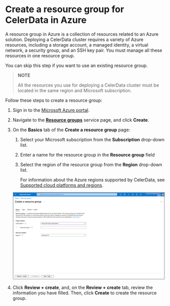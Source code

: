 # Create a resource group for CelerData in Azure

A resource group in Azure is a collection of resources related to an Azure solution. Deploying a CelerData cluster requires a variety of Azure resources, including a storage account, a managed identity, a virtual network, a security group, and an SSH key pair. You must manage all these resources in one resource group.

You can skip this step if you want to use an existing resource group.

> **NOTE**
>
> All the resources you use for deploying a CelerData cluster must be located in the same region and Microsoft subscription.

Follow these steps to create a resource group:

1. Sign in to the [Microsoft Azure portal](https://portal.azure.com/#home).
2. Navigate to the [**Resource groups**](https://portal.azure.com/#view/HubsExtension/BrowseResourceGroups) service page, and click **Create**.
3. On the **Basics** tab of the **Create a resource group** page:

   1. Select your Microsoft subscription from the **Subscription** drop-down list.
   2. Enter a name for the resource group in the **Resource group** field
   3. Select the region of the resource group from the **Region** drop-down list.

      For information about the Azure regions supported by CelerData, see [Supported cloud platforms and regions](/get_started/cloud_platforms_and_regions.md).

   ![Managed identity-1](../../../assets/managed_identity-1.png)

4. Click **Review + create**, and, on the **Review + create** tab, review the information you have filled. Then, click **Create** to create the resource group.
